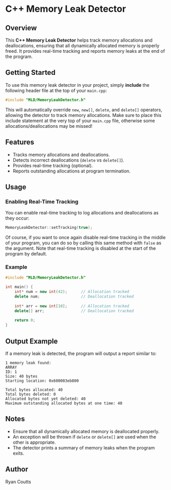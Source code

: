 # C++ Memory Leak Detector

## Overview
This **C++ Memory Leak Detector** helps track memory allocations and deallocations, ensuring that all dynamically allocated memory is properly freed. It provides real-time tracking and reports memory leaks at the end of the program.

## Getting Started
To use this memory leak detector in your project, simply **include** the following header file at the top of your `main.cpp`:

```cpp
#include "MLD/MemoryLeakDetector.h"
```

This will automatically override `new`, `new[]`, `delete`, and `delete[]` operators, allowing the detector to track memory allocations. Make sure to place this include statement at the very top of your `main.cpp` file, otherwise some allocations/deallocations may be missed!

## Features
- Tracks memory allocations and deallocations.
- Detects incorrect deallocations (`delete` vs `delete[]`).
- Provides real-time tracking (optional).
- Reports outstanding allocations at program termination.

## Usage
### Enabling Real-Time Tracking
You can enable real-time tracking to log allocations and deallocations as they occur:

```cpp
MemoryLeakDetector::setTracking(true);
```

Of course, if you want to once again disable real-time tracking in the middle of your program, you can do so by calling this same method with `false` as the argument. Note that real-time tracking is disabled at the start of the program by default.

### Example
```cpp
#include "MLD/MemoryLeakDetector.h"

int main() {
    int* num = new int(42);      // Allocation tracked
    delete num;                  // Deallocation tracked
    
    int* arr = new int[10];      // Allocation tracked
    delete[] arr;                // Deallocation tracked
    
    return 0;
}
```

## Output Example
If a memory leak is detected, the program will output a report similar to:
```
1 memory leak found:
ARRAY
ID: 1
Size: 40 bytes
Starting location: 0x600003eb800

Total bytes allocated: 40
Total bytes deleted: 0
Allocated bytes not yet deleted: 40
Maximum outstanding allocated bytes at one time: 40
```

## Notes
- Ensure that all dynamically allocated memory is deallocated properly.
- An exception will be thrown if `delete` or `delete[]` are used when the other is appropriate.
- The detector prints a summary of memory leaks when the program exits.

## Author
Ryan Coutts

